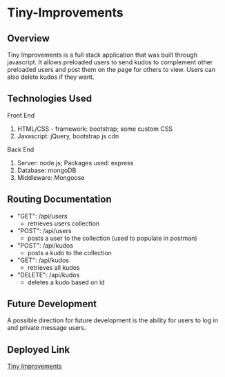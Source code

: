 # Tiny-Improvements

## Overview
Tiny Improvements is a full stack application that was built through javascript. It allows preloaded users to send kudos to complement other preloaded users and post them on the page for others to view. Users can also delete kudos if they want.

## Technologies Used
Front End
1. HTML/CSS - framework: bootstrap; some custom CSS
2. Javascript: jQuery, bootstrap js cdn

Back End
1. Server: node.js; Packages used: express
2. Database: mongoDB
3. Middleware: Mongoose

## Routing Documentation
- "GET": /api/users
    - retrieves users collection
- "POST": /api/users
    - posts a user to the collection (used to populate in postman)
- "POST": /api/kudos
    - posts a kudo to the collection
- "GET": /api/kudos
    - retrieves all kudos
- "DELETE": /api/kudos
    - deletes a kudo based on id

## Future Development
A possible direction for future development is the ability for users to log in and private message users.

## Deployed Link
[Tiny Improvements](https://tiny-improvements-hw.herokuapp.com/)
